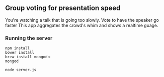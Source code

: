 ## Group voting for presentation speed

You're watching a talk that is going too slowly. Vote to have the
speaker go faster This app aggregates the crowd's whim and shows a
realtime guage.

### Running the server

    npm install
    bower install
    brew install mongodb
    mongod

    node server.js
